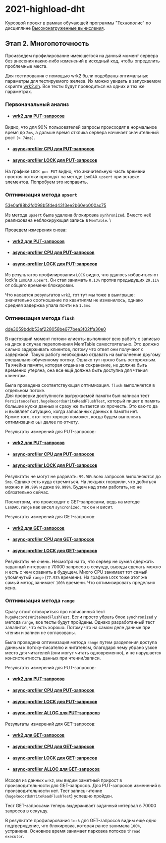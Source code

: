 # 2021-highload-dht

Курсовой проект в рамках обучающей программы "[Технополис](https://polis.mail.ru)" по дисциплине [Высоконагруженные вычисления](https://polis.mail.ru/curriculum/program/discipline/1257/).

## Этап 2. Многопоточность

Произведем профилирование имеющегося на данный момент сервера без внесения
каких-либо изменений в исходный код, чтобы определить проблемные места.

Для тестирования с помощью wrk2 были подобраны оптимальные параметры для тестируемого железа.
Их можно увидеть в запускаемом скрипте [wrk2.sh](../../profiling/wrk2.sh).
Все тесты будут проводиться на одних и тех же параметрах.

### Первоначальный анализ

 - #### [wrk2 для PUT-запросов](./profiling/wrk2_before.txt)

Видно, что для 90% пользователей запросы происходят в нормальное время до `2ms`,
а дальше время отклика сервера начинает значительный рост `(> 74ms)`.

- #### [async-profiler CPU для PUT-запросов](./profiling/profiler_cpu_before.html)

- #### [async-profiler LOCK для PUT-запросов](./profiling/profiler_lock_before.html)

На графике `LOCK для PUT` видно, что значительную часть времени простоя потоки
проводят на методе `LsmDAO.upsert` при вставке элементов. Попробуем это исправить.

### Оптимизация метода `upsert`

[53e0af88b2fd098b5fded4313ee2b60eb000ac75]()

Из метода `upsert` была удалена блокировка `synhronized`. Вместо неё реализована
неблокирующая запись в `MemTable`. \

Проведем измерения снова:

 - #### [wrk2 для PUT-запросов](./profiling/wrk2_upsert_put.txt)
 - #### [async-profiler CPU для PUT-запросов](./profiling/profiler_cpu_upsert_put.html)
 - #### [async-profiler LOCK для PUT-запросов](./profiling/profiler_lock_upsert_put.html)

Из результатов профилирования `LOCK` видно, что удалось избавиться от lock'а `LsmDAO.upsert`.
Он стал занимать `0.13%` против предыдущих `29.11%` от общего времени блокировки.

Что касается результатов `wrk2`, тот тут мы тоже в выигрыше: значительно соотношение
по квантилям не изменилось, однако средняя задержка упала почти на `1.5ms`.

### Оптимизация метода `flush`

[dde3059bddb53af228058be677bea3f02ffa30e0]()

В настоящий момент потоки-клиенты выполняют всю работу с записью на диск в случае 
переполнения MemTable самостоятельно. Это должно сильно задерживать клиентов,
потому что ответ они получают с задержкой.
Такую работу необходимо отдавать на выполнение другому ~~специально-обученному~~ потоку.
Однако тут нужно быть осторожным. Та ячейка памяти, которая отдана на сохранение,
не должна быть временно утеряна, она все ещё должна быть доступна для чтения клиентам.

Была проведена соответствующая оптимизация. `flush` выполняется в отдельном потоке.\
Для проверки доступности выгружаемой памяти был написан тест
`PersistenceTest.hugeRecordsWriteReadFlushTest`,
который пишет в память большие куски данных и сразу же пытается их прочесть.
Это как-то да и выявляет ситуацию, когда записанных данных в памяти нет.\
Кроме того, этот тест хорошо поможет, когда будем выполнять оптимизацию `GET`
далее по отчету.

Результаты измерений для PUT-запросов:

- #### [wrk2 для PUT-запросов](./profiling/wrk2_upsert_asyncflush_put.txt)
- #### [async-profiler CPU для PUT-запросов](./profiling/profiler_cpu_upsert_asyncflush_put.html)
- #### [async-profiler LOCK для PUT-запросов](./profiling/profiler_lock_upsert_asyncflush_put.html)

Результаты не могут не радовать: `99.90%` всех запросов выполняются до `5ms`.
Однако есть куда стремиться. На лекциях говорили, что добиться
можно и `99.99%` и даже `99.999%`. Будем над этим работать, но не обязательно сейчас.

Посмотрим, что происходит с GET-запросами, ведь на методе `LsmDAO.range` как 
висел `syncronized`, так он и висит.

Результаты измерений для GET-запросов:

- #### [wrk2 для GET-запросов](./profiling/wrk2_upsert_asyncflush_get.txt)
- #### [async-profiler CPU для GET-запросов](./profiling/profiler_cpu_upsert_asyncflush_get.html)
- #### [async-profiler LOCK для GET-запросов](./profiling/profiler_lock_upsert_asyncflush_get.html)

Результаты не очень. Несмотря на то, что сервер не сумел сдержать заданный интервал
в 70000 запросов в секунду, выводы сделать можно и есть с чем сравнить в будущем.
Много CPU занимает тот самый упомянутый `range` (`77.93%` времени).
На графике `LOCK` тоже этот же самый метод занимает `100%` времени.
Что оптимизировать предельно ясно.

### Оптимизация метода `range`

Сразу стоит оговориться про написанный тест `hugeRecordsWriteReadFlushTest`.
Если просто убрать блок `synchronized` у метода `range`, все тесты будут пройдены.
Однако разработанный тест завалится, что есть хорошо. Потому что на самом деле
данные при чтении и записи не согласованы.

Была проведена оптимизация метода `range` путем разделения доступа данным к
потоку-писателю и читателям, благодаря чему убрано узкое место для читателей
(они могут читать одновременно), и не нарушается консистентность данных
при чтении/записи.

Результаты измерений для PUT-запросов:

- #### [wrk2 для PUT-запросов](./profiling/wrk2_range_put.txt)
- #### [async-profiler CPU для PUT-запросов](./profiling/profiler_cpu_range_put.html)
- #### [async-profiler LOCK для PUT-запросов](./profiling/profiler_lock_range_put.html)
- #### [async-profiler ALLOC для PUT-запросов](./profiling/profiler_alloc_range_put.html)

Результаты измерений для GET-запросов:

- #### [wrk2 для GET-запросов](./profiling/wrk2_range_get.txt)
- #### [async-profiler CPU для GET-запросов](./profiling/profiler_cpu_range_get.html)
- #### [async-profiler LOCK для GET-запросов](./profiling/profiler_lock_range_get.html)
- #### [async-profiler ALLOC для GET-запросов](./profiling/profiler_alloc_range_get.html)

Исходя из данных `wrk2`, мы видим заметный прирост в производительности
для GET-запросов. Для PUT-запросов изменений в производительности нет.
Тест запись-чтение (`hugeRecordsWriteReadFlushTest`) успешно пройден.

Тест GET-запросами теперь выдерживает заданный интервал в 70000 запросов
в секунду.

В результате профилирования `lock` для GET-запросов видим ещё одно подтверждение,
что блокировка, которая ранее занимала `100%`, устранена. Основное время занимает 
парковка потоков `thread executor`.